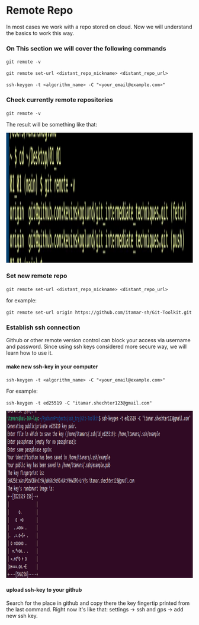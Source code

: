 # Remote Repo
In most cases we work with a repo stored on cloud. Now we will understand the basics to work this way.

### On This section we will cover the following commands

` git remote -v `

` git remote set-url <distant_repo_nickname> <distant_repo_url> `

` ssh-keygen -t <algorithm_name> -C "<your_email@example.com>" `


### Check currently remote repositories

` git remote -v `

The result will be something like that:

<img
  src="/images/remote_repo_images/1.png"
  alt="Alt text"
  title="Optional title"
  style="margin: 0 auto;" width="2000" height="350">

### Set new remote repo
` git remote set-url <distant_repo_nickname> <distant_repo_url> `

for example:

` git remote set-url origin https://github.com/itamar-sh/Git-Toolkit.git `

### Establish ssh connection
Github or other remote version control can block your access via username and password. Since using ssh keys considered more secure way, we will learn how to use it.

#### make new ssh-key in your computer

` ssh-keygen -t <algorithm_name> -C "<your_email@example.com>" `

For example:

` ssh-keygen -t ed25519 -C "itamar.shechter123@gmail.com" `

<img
  src="/images/remote_repo_images/2.png"
  alt="Alt text"
  title="Optional title"
  style="margin: 0 auto;" width="1000" height="450">

#### upload ssh-key to your github
Search for the place in github and copy there the key fingertip printed from the last command.
Right now it's like that: settings -> ssh and gps -> add new ssh key.
